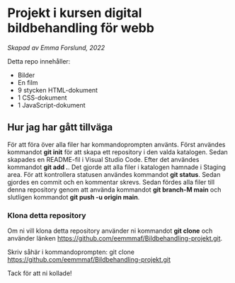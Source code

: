 # Projekt i kursen digital bildbehandling för webb
_Skapad av Emma Forslund, 2022_

Detta repo innehåller:
* Bilder
* En film
* 9 stycken HTML-dokument
* 1 CSS-dokument
* 1 JavaScript-dokument

## Hur jag har gått tillväga
För att föra över alla filer har kommandoprompten använts. Först användes kommandot **git init** för att skapa ett repository i den valda katalogen. Sedan skapades en README-fil i Visual Studio Code. Efter det användes kommandot **git add .**. Det gjorde att alla filer i katalogen hamnade i Staging area. För att kontrollera statusen användes kommandot **git status**. Sedan gjordes en commit och en kommentar skrevs. Sedan fördes alla filer till denna repository genom att använda kommandot **git branch-M main** och slutligen kommandot **git push -u origin main**. 

### Klona detta repository
Om ni vill klona detta repository använder ni kommandot **git clone** och använder länken https://github.com/eemmmaf/Bildbehandling-projekt.git.

Skriv såhär i kommandoprompten:  git clone https://github.com/eemmmaf/Bildbehandling-projekt.git

Tack för att ni kollade! 

